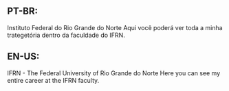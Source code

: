 ## PT-BR:
  Instituto Federal do Rio Grande do Norte
    Aqui você poderá ver toda a minha trategetória dentro da faculdade do IFRN.

## EN-US:
  IFRN - The Federal University of Rio Grande do Norte
    Here you can see my entire career at the IFRN faculty.
    
  

